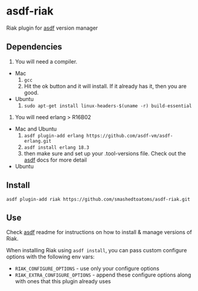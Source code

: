 # asdf-riak

Riak plugin for [asdf](https://github.com/asdf-vm/asdf) version manager

## Dependencies
1. You will need a compiler.
  * Mac
    1. ```gcc```
    1. Hit the ok button and it will install.  If it already has it, then you are good.
  * Ubuntu  
    1. ```sudo apt-get install linux-headers-$(uname -r) build-essential```
1. You will need erlang > R16B02
  * Mac and Ubuntu 
    1. ```asdf plugin-add erlang https://github.com/asdf-vm/asdf-erlang.git``` 
    2. ```asdf install erlang 18.3```
    3. then make sure and set up your .tool-versions file.  Check out the [asdf](https://github.com/asdf-vm/asdf) docs for more detail
  * Ubuntu 

## Install
```
asdf plugin-add riak https://github.com/smashedtoatoms/asdf-riak.git
```

## Use

Check [asdf](https://github.com/asdf-vm/asdf) readme for instructions on how to install & manage versions of Riak.

When installing Riak using `asdf install`, you can pass custom configure options with the following env vars:

* `RIAK_CONFIGURE_OPTIONS` - use only your configure options
* `RIAK_EXTRA_CONFIGURE_OPTIONS` - append these configure options along with ones that this plugin already uses
